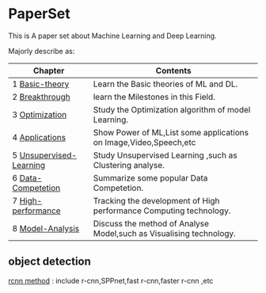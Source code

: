 # PaperSet
This is A paper set about Machine Learning and Deep Learning.

Majorly describe as:

|Chapter| Contents|
|---|---|
|1 [Basic-theory](./1-Basic-theory)|Learn the Basic theories of ML and DL.|
|2 [Breakthrough](./2-Breakthrough)|learn the Milestones in this Field.|
|3 [Optimization](./3-Optimization)|Study the Optimization algorithm of model Learning.|
|4 [Applications](./4-Applications)|Show Power of ML,List some applications on Image,Video,Speech,etc|
|5 [Unsupervised-Learning](./5-Unsupervised-Learning)|Study Unsupervised Learning ,such as Clustering analyse.|
|6 [Data-Competetion](./6-Data-Competetion)|Summarize some popular Data Competetion.|
|7 [High-performance](./7-High-performance)|Tracking the development of High performance Computing technology.|
|8 [Model-Analysis](./8-Model-Analysis)|Discuss the method of Analyse Model,such as Visualising technology.|


## object detection

[rcnn method](4-Applications/Image/Object-Detection) : include r-cnn,SPPnet,fast r-cnn,faster r-cnn ,etc



